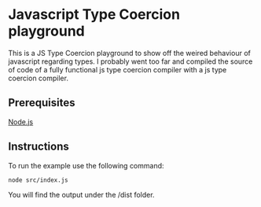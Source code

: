 # Javascript Type Coercion playground
This is a JS Type Coercion playground to show off the weired behaviour of javascript regarding types. 
I probably went too far and compiled the source of code of a fully functional js type coercion compiler with a js type coercion compiler.

## Prerequisites
[Node.js](https://nodejs.org/en/)

## Instructions
To run the example use the following command:

```node src/index.js```

You will find the output under the /dist folder. 
